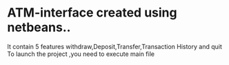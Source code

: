 # ATM-interface created using netbeans..
It contain 5 features withdraw,Deposit,Transfer,Transaction History and quit
To launch the project ,you need to execute main file
